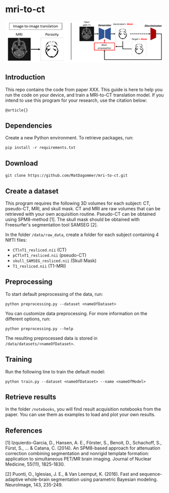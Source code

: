 # mri-to-ct

![alt text](banner_repo.PNG)

## Introduction

This repo contains the code from paper XXX. This guide is here to help you run the code on your device, and train a MRI-to-CT translation model. If you intend to use this program for your research, use the citation below:

    @article{}

## Dependencies

Create a new Python environment. To retrieve packages, run:

    pip install -r requirements.txt

## Download

    git clone https://github.com/MatDagommer/mri-to-ct.git

## Create a dataset

This program requires the following 3D volumes for each subject: CT, pseudo-CT, MRI, and skull mask.
CT and MRI are raw volumes that can be retrieved with your own acquisition routine.
Pseudo-CT can be obtained using SPM8-method [1].
The skull mask should be obtained with Freesurfer's segmentation tool SAMSEG [2].

In the folder ``` /data/raw_data ```, create a folder for each subject containing 4 NIfTI files:

* ``` CTlnT1_resliced.nii ``` (CT)
* ``` pCTlnT1_resliced.nii ``` (pseudo-CT)
* ``` skull_SAMSEG_resliced.nii ``` (Skull Mask)
* ``` T1_resliced.nii ``` (T1-MRI)

## Preprocessing

To start default preprocessing of the data, run:

    python preprocessing.py --dataset <nameOfDataset>

You can customize data preprocessing. For more information on the different options, run:

    python preprocessing.py --help
    
The resulting preprocessed data is stored in ``` /data/datasets/<nameOfDataset> ```.

## Training

Run the following line to train the default model:

    python train.py --dataset <nameOfDataset> --name <nameOfModel>

## Retrieve results

In the folder ```/notebooks```, you will find result acquisition notebooks from the paper. You can use them as examples to load and plot your own results.

## References

[1] Izquierdo-Garcia, D., Hansen, A. E., Förster, S., Benoit, D., Schachoff, S., Fürst, S., ... & Catana, C. (2014). An SPM8-based approach for attenuation correction combining segmentation and nonrigid template formation: application to simultaneous PET/MR brain imaging. Journal of Nuclear Medicine, 55(11), 1825-1830.

[2] Puonti, O., Iglesias, J. E., & Van Leemput, K. (2016). Fast and sequence-adaptive whole-brain segmentation using parametric Bayesian modeling. NeuroImage, 143, 235-249.
